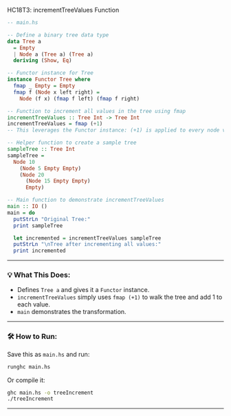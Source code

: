 HC18T3: incrementTreeValues Function

```haskell
-- main.hs

-- Define a binary tree data type
data Tree a
  = Empty
  | Node a (Tree a) (Tree a)
  deriving (Show, Eq)

-- Functor instance for Tree
instance Functor Tree where
  fmap _ Empty = Empty
  fmap f (Node x left right) =
    Node (f x) (fmap f left) (fmap f right)

-- Function to increment all values in the tree using fmap
incrementTreeValues :: Tree Int -> Tree Int
incrementTreeValues = fmap (+1)
-- This leverages the Functor instance: (+1) is applied to every node value

-- Helper function to create a sample tree
sampleTree :: Tree Int
sampleTree =
  Node 10
    (Node 5 Empty Empty)
    (Node 20
      (Node 15 Empty Empty)
      Empty)

-- Main function to demonstrate incrementTreeValues
main :: IO ()
main = do
  putStrLn "Original Tree:"
  print sampleTree

  let incremented = incrementTreeValues sampleTree
  putStrLn "\nTree after incrementing all values:"
  print incremented
```

---

### 💡 What This Does:

* Defines `Tree a` and gives it a `Functor` instance.
* `incrementTreeValues` simply uses `fmap (+1)` to walk the tree and add 1 to each value.
* `main` demonstrates the transformation.

---

### 🛠️ How to Run:

Save this as `main.hs` and run:

```bash
runghc main.hs
```

Or compile it:

```bash
ghc main.hs -o treeIncrement
./treeIncrement
```

---
